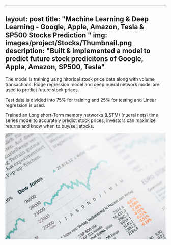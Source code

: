
---
layout: post
title:  "Machine Learning & Deep Learning - Google, Apple, Amazon, Tesla & SP500 Stocks Prediction "
img: images/project/Stocks/Thumbnail.png
description: "Built & implemented a model to predict future stock predicitons of Google, Apple, Amazon, SP500, Tesla"
---


The model is training  using hitorical stock price data along with volume transactions. Ridge regression model and deep nueral network model are used to predict future stock prices. 

Test data is divided into 75% for training and 25% for testing and Linear regression is used. 

Trained an Long short-Term memory networks (LSTM) (nueral nets) time series model to accurately predict stock prices, investors can maximize returns and know when to buy/sell stocks.

![](/images/project/Stocks/Thumbnail.png)
